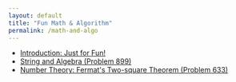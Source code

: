```yaml
---
layout: default
title: "Fun Math & Algorithm"
permalink: /math-and-algo
---
```


- [Introduction: Just for Fun!](https://copyrightly.github.io/introduction)
- [String and Algebra (Problem 899)](https://copyrightly.github.io/problem899-algebra)
- [Number Theory: Fermat's Two-square Theorem (Problem 633)](https://copyrightly.github.io/problem633-number-theory)
